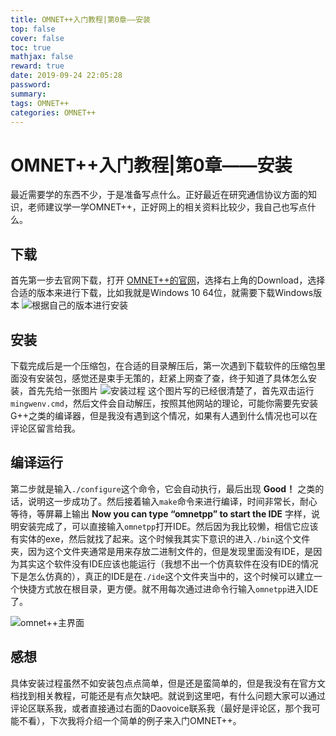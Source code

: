 ```yaml
---
title: OMNET++入门教程|第0章——安装
top: false
cover: false
toc: true
mathjax: false
reward: true
date: 2019-09-24 22:05:28
password:
summary:
tags: OMNET++
categories: OMNET++
---
```

# OMNET++入门教程|第0章——安装

最近需要学的东西不少，于是准备写点什么。正好最近在研究通信协议方面的知识，老师建议学一学OMNET++，正好网上的相关资料比较少，我自己也写点什么。

## 下载

首先第一步去官网下载，打开 [OMNET++的官网](https://omnetpp.org/)，选择右上角的Download，选择合适的版本来进行下载，比如我就是Windows 10 64位，就需要下载Windows版本
![根据自己的版本进行安装](https://i.loli.net/2019/09/26/4MKnyYdFTQtv2zO.jpg)

## 安装

下载完成后是一个压缩包，在合适的目录解压后，第一次遇到下载软件的压缩包里面没有安装包，感觉还是束手无策的，赶紧上网查了查，终于知道了具体怎么安装，首先先给一张图片
![安装过程](https://pic4.zhimg.com/81877348c76aada1e5db9e97cfb3733b_r.jpg)
这个图片写的已经很清楚了，首先双击运行`mingwenv.cmd`，然后文件会自动解压，按照其他网站的理论，可能你需要先安装G++之类的编译器，但是我没有遇到这个情况，如果有人遇到什么情况也可以在评论区留言给我。

## 编译运行

第二步就是输入`./configure`这个命令，它会自动执行，最后出现 **Good！** 之类的话，说明这一步成功了。然后接着输入`make`命令来进行编译，时间非常长，耐心等待，等屏幕上输出 **Now you can type “omnetpp” to start the IDE** 字样，说明安装完成了，可以直接输入`omnetpp`打开IDE。然后因为我比较懒，相信它应该有实体的exe，然后就找了起来。这个时候我其实下意识的进入`./bin`这个文件夹，因为这个文件夹通常是用来存放二进制文件的，但是发现里面没有IDE，是因为其实这个软件没有IDE应该也能运行（我想不出一个仿真软件在没有IDE的情况下是怎么仿真的），真正的IDE是在`./ide`这个文件夹当中的，这个时候可以建立一个快捷方式放在根目录，更方便。就不用每次通过进命令行输入`omnetpp`进入IDE了。

![omnet++主界面](https://i.loli.net/2019/09/26/95I1kyYfN7pJTCO.jpg)

## 感想

具体安装过程虽然不如安装包点点简单，但是还是蛮简单的，但是我没有在官方文档找到相关教程，可能还是有点欠缺吧。就说到这里吧，有什么问题大家可以通过评论区联系我，或者直接通过右面的Daovoice联系我（最好是评论区，那个我可能不看），下次我将介绍一个简单的例子来入门OMNET++。